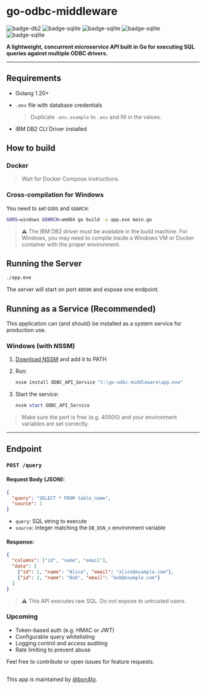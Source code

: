 # go-odbc-middleware


![badge-db2](https://img.shields.io/badge/IBM%20DB2-supported-blue)
![badge-sqlite](https://img.shields.io/badge/SQLite3-supported-blue)
![badge-sqlite](https://img.shields.io/badge/PostgreSQL-upcoming-yellow)
![badge-sqlite](https://img.shields.io/badge/MySQL-upcoming-yellow)
![badge-sqlite](https://img.shields.io/badge/SQL%20Server-upcoming-yellow)

**A lightweight, concurrent microservice API built in Go for executing SQL queries against multiple ODBC drivers.**

---

## Requirements

- Golang 1.20+

- `.env` file with database credentials

  > Duplicate `.env.example` to `.env` and fill in the values.

- IBM DB2 CLI Driver installed

## How to build

### Docker

> Wait for Docker Compose instructions.

### Cross-compilation for Windows

You need to set `GOOS` and `GOARCH`:

```bash
GOOS=windows GOARCH=amd64 go build -o app.exe main.go
```

> ⚠️ The IBM DB2 driver must be available in the build machine. For Windows, you may need to compile inside a Windows VM or Docker container with the proper environment.

## Running the Server

```bash
./app.exe
```

The server will start on port `40500` and expose one endpoint.

## Running as a Service (Recommended)

This application can (and should) be installed as a system service for production use.

### Windows (with NSSM)

1. [Download NSSM](https://nssm.cc/release/nssm-2.24.zip) and add it to PATH
2. Run:

    ```powershell
    nssm install ODBC_API_Service "C:\go-odbc-middleware\app.exe"
    ```

3. Start the service:

    ```powershell
    nssm start ODBC_API_Service
    ```


> Make sure the port is free (e.g. 40500) and your environment variables are set correctly.

---

## Endpoint

### `POST /query`

#### Request Body (JSON):

```json
{
  "query": "SELECT * FROM table_name",
  "source": 1
}
```

- `query`: SQL string to execute
- `source`: integer matching the `DB_DSN_n` environment variable

#### Response:

```json
{
  "columns": ["id", "name", "email"],
  "data": [
    {"id": 1, "name": "Alice", "email": "alice@example.com"},
    {"id": 2, "name": "Bob", "email": "bob@example.com"}
  ]
}
```

> ⚠️ This API executes raw SQL. Do not expose to untrusted users.

### Upcoming

- Token-based auth (e.g. HMAC or JWT)
- Configurable query whitelisting
- Logging control and access auditing
- Rate limiting to prevent abuse

Feel free to contribute or open issues for feature requests.

## 

This app is maintained by [@bon4to](https://www.github.com/bon4to).
